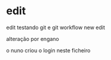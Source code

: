 # edit
edit testando git e git workflow
new edit


alteração por engano

o nuno criou o login neste ficheiro